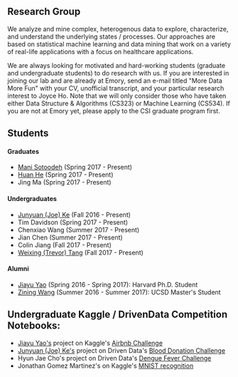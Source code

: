 ## Research Group

We analyze and mine complex, heterogenous data to explore, characterize, and understand the underlying states / processes. Our approaches are based on statistical machine learning and data mining that work on a variety of real-life applications with a focus on healthcare applications.

We are always looking for motivated and hard-working students (graduate and undergraduate students) to do research with us. If you are interested in joining our lab and are already at Emory, send an e-mail titled "More Data More Fun" with your CV, unofficial transcript, and your particular research interest to Joyce Ho. Note that we will only consider those who have taken either Data Structure & Algorithms (CS323) or Machine Learning (CS534). If you are not at Emory yet, please apply to the CSI graduate program first.

## Students
#### Graduates
* [Mani Sotoodeh](http://www.mathcs.emory.edu/~msotood/) (Spring 2017 - Present)
* [Huan He](https://github.com/hehuannb) (Spring 2017 - Present)
* Jing Ma (Spring 2017 - Present)

#### Undergraduates
* [Junyuan (Joe) Ke](http://junyuanke.com/) (Fall 2016 - Present)
* Tim Davidson (Spring 2017 - Present)
* Chenxiao Wang (Summer 2017 - Present)
* Jian Chen (Summer 2017 - Present)
* Colin Jiang (Fall 2017 - Present)
* [Weixing (Trevor) Tang](http://trevort.info/) (Fall 2017 - Present)

#### Alumni
* [Jiayu Yao](https://www.seas.harvard.edu/directory/jiy328) (Spring 2016 - Spring 2017): Harvard Ph.D. Student
* [Zining Wang](http://wangzining.github.io/) (Summer 2016 - Summer 2017): UCSD Master's Student


## Undergraduate Kaggle / DrivenData Competition Notebooks:
* [Jiayu Yao's](https://www.seas.harvard.edu/directory/jiy328) project on Kaggle's [Airbnb Challenge](https://github.com/yaojiayu0826/Airbnb-case) 
* [Junyuan (Joe) Ke's](http://junyuanke.com/) project on Driven Data's [Blood Donation Challenge](https://github.com/mk28468/predictBloodDonations)
* Hyun Jae Cho's project on Driven Data's [Dengue Fever Challenge](https://github.com/joyceho/prada-x/blob/master/dengue_final.ipynb)
* Jonathan Gomez Martinez's on Kaggle's [MNIST recognition](https://github.com/joyceho/prada-x/tree/master/Digit%20Recognizer)

